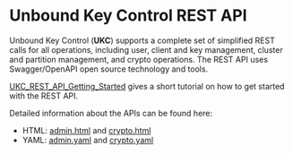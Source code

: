 # Unbound Key Control REST API
Unbound Key Control (**UKC**) supports a complete set of simplified REST calls for all  operations, including user, client and key management, cluster and partition management, and crypto operations. The  REST API uses Swagger/OpenAPI open source technology and tools.

[UKC_REST_API_Getting_Started](UKC_REST_API_Getting_Started.md) gives a short tutorial on how to get started with the REST API.

Detailed information about the APIs can be found here:
+ HTML: [admin.html](https://unboundtech.com/docs/ukc_rest/admin-2.0.1809.html) and [crypto.html](https://unboundtech.com/docs/ukc_rest/crypto-2.0.1809.html)
+ YAML: [admin.yaml](https://github.com/unbound-tech/ukc_rest/blob/master/admin.yaml) and [crypto.yaml](https://github.com/unbound-tech/ukc_rest/blob/master/crypto.yaml)

